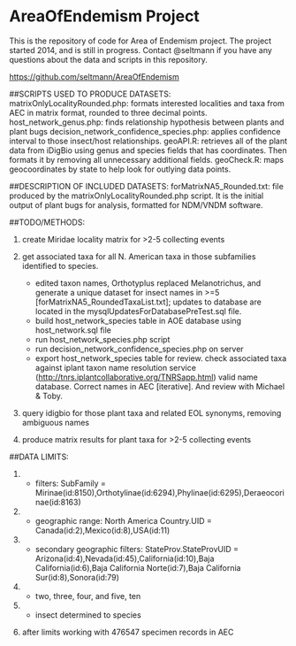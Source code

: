 #  AreaOfEndemism Project
This is the repository of code for Area of Endemism project. The project started 2014, and is still in progress. Contact @seltmann if you have any questions about the data and scripts in this repository.

https://github.com/seltmann/AreaOfEndemism


##SCRIPTS USED TO PRODUCE DATASETS: 
matrixOnlyLocalityRounded.php: formats interested localities and taxa from AEC in matrix format, rounded to three decimal points.
host_network_genus.php: finds relationship hypothesis between plants and plant bugs
decision_network_confidence_species.php: applies confidence interval to those insect/host relationships.
geoAPI.R: retrieves all of the plant data from iDigBio using genus and species fields that has coordinates. Then formats it by removing all unnecessary additional fields.
geoCheck.R: maps geocoordinates by state to help look for outlying data points.

##DESCRIPTION OF INCLUDED DATASETS:
forMatrixNA5_Rounded.txt: file produced by the matrixOnlyLocalityRounded.php script. It is the initial output of plant bugs for analysis, formatted for NDM/VNDM software.

##TODO/METHODS:
1) create Miridae locality matrix for >2-5 collecting events

2) get associated taxa for all N. American taxa in those subfamilies identified to species.
	* edited taxon names, Orthotyplus replaced Melanotrichus, and generate a unique dataset for insect names in >=5 [forMatrixNA5_RoundedTaxaList.txt]; updates to database are located in the mysqlUpdatesForDatabasePreTest.sql file.
	* build host_network_species table in AOE database using host_network.sql file
	* run host_network_species.php script
	* run decision_network_confidence_species.php on server
	* export host_network_species table for review. check associated taxa against iplant taxon name resolution service (http://tnrs.iplantcollaborative.org/TNRSapp.html) valid name database. Correct names in AEC [iterative]. And review with Michael & Toby.

4) query idigbio for those plant taxa and related EOL synonyms, removing ambiguous names

5) produce matrix results for plant taxa for >2-5 collecting events


##DATA LIMITS:
1.	- filters: SubFamily = Mirinae(id:8150),Orthotylinae(id:6294),Phylinae(id:6295),Deraeocorinae(id:8163)

2.	- geographic range: North America Country.UID = Canada(id:2),Mexico(id:8),USA(id:11)
	
3.	- secondary geographic filters: StateProv.StateProvUID = Arizona(id:4),Nevada(id:45),California(id:10),Baja California(id:6),Baja California Norte(id:7),Baja California Sur(id:8),Sonora(id:79)
	
4.	- two, three, four, and five, ten
	
5.	- insect determined to species

6. after limits working with 476547 specimen records in AEC


